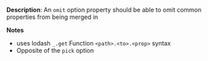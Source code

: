 __Description__: An `omit` option property should be able to omit common properties from being merged in

__Notes__

+ uses lodash `_.get` Function `<path>.<to>.<prop>` syntax
+ Opposite of the `pick` option
